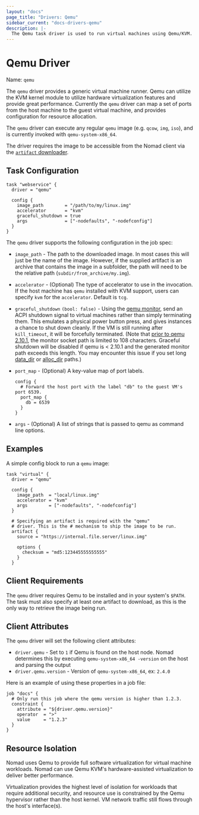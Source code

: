 ```yaml
---
layout: "docs"
page_title: "Drivers: Qemu"
sidebar_current: "docs-drivers-qemu"
description: |-
  The Qemu task driver is used to run virtual machines using Qemu/KVM.
---
```


# Qemu Driver

Name: `qemu`

The `qemu` driver provides a generic virtual machine runner. Qemu can utilize
the KVM kernel module to utilize hardware virtualization features and provide
great performance. Currently the `qemu` driver can map a set of ports from the
host machine to the guest virtual machine, and provides configuration for
resource allocation.

The `qemu` driver can execute any regular `qemu` image (e.g. `qcow`, `img`,
`iso`), and is currently invoked with `qemu-system-x86_64`.

The driver requires the image to be accessible from the Nomad client via the
[`artifact` downloader](/docs/job-specification/artifact.html).

## Task Configuration

```hcl
task "webservice" {
  driver = "qemu"

  config {
    image_path        = "/path/to/my/linux.img"
    accelerator       = "kvm"
    graceful_shutdown = true
    args              = ["-nodefaults", "-nodefconfig"]
  }
}  
```

The `qemu` driver supports the following configuration in the job spec:

* `image_path` - The path to the downloaded image. In most cases this will just
  be the name of the image. However, if the supplied artifact is an archive that
  contains the image in a subfolder, the path will need to be the relative path
  (`subdir/from_archive/my.img`).

* `accelerator` - (Optional) The type of accelerator to use in the invocation.
  If the host machine has `qemu` installed with KVM support, users can specify
  `kvm` for the `accelerator`. Default is `tcg`.

* `graceful_shutdown` `(bool: false)` - Using the [qemu monitor](https://en.wikibooks.org/wiki/QEMU/Monitor), send an ACPI shutdown signal to virtual machines rather than simply terminating them. This emulates a physical power button press, and gives instances a chance to shut down cleanly. If the VM is still running after ``kill_timeout``, it will be forcefully terminated. (Note that [prior to qemu 2.10.1](https://github.com/qemu/qemu/commit/ad9579aaa16d5b385922d49edac2c96c79bcfb6), the monitor socket path is limited to 108 characters. Graceful shutdown will be disabled if qemu is < 2.10.1 and the generated monitor path exceeds this length. You may encounter this issue if you set long [data_dir](https://www.nomadproject.io/docs/agent/configuration/index.html#data_dir) or [alloc_dir](https://www.nomadproject.io/docs/agent/configuration/client.html#alloc_dir) paths.)

* `port_map` - (Optional) A key-value map of port labels.

    ```hcl
    config {
      # Forward the host port with the label "db" to the guest VM's port 6539.
      port_map {
        db = 6539
      }
    }
    ```

* `args` - (Optional) A list of strings that is passed to qemu as command line
  options.

## Examples

A simple config block to run a `qemu` image:

```
task "virtual" {
  driver = "qemu"

  config {
    image_path  = "local/linux.img"
    accelerator = "kvm"
    args        = ["-nodefaults", "-nodefconfig"]
  }

  # Specifying an artifact is required with the "qemu"
  # driver. This is the # mechanism to ship the image to be run.
  artifact {
    source = "https://internal.file.server/linux.img"

    options {
      checksum = "md5:123445555555555"
    }
  }
```

## Client Requirements

The `qemu` driver requires Qemu to be installed and in your system's `$PATH`.
The task must also specify at least one artifact to download, as this is the only
way to retrieve the image being run.

## Client Attributes

The `qemu` driver will set the following client attributes:

* `driver.qemu` - Set to `1` if Qemu is found on the host node. Nomad determines
this by executing `qemu-system-x86_64 -version` on the host and parsing the output
* `driver.qemu.version` - Version of `qemu-system-x86_64`, ex: `2.4.0`

Here is an example of using these properties in a job file:

```hcl
job "docs" {
  # Only run this job where the qemu version is higher than 1.2.3.
  constraint {
    attribute = "${driver.qemu.version}"
    operator  = ">"
    value     = "1.2.3"
  }
}
```

## Resource Isolation

Nomad uses Qemu to provide full software virtualization for virtual machine
workloads. Nomad can use Qemu KVM's hardware-assisted virtualization to deliver
better performance.

Virtualization provides the highest level of isolation for workloads that
require additional security, and resource use is constrained by the Qemu
hypervisor rather than the host kernel. VM network traffic still flows through
the host's interface(s).
